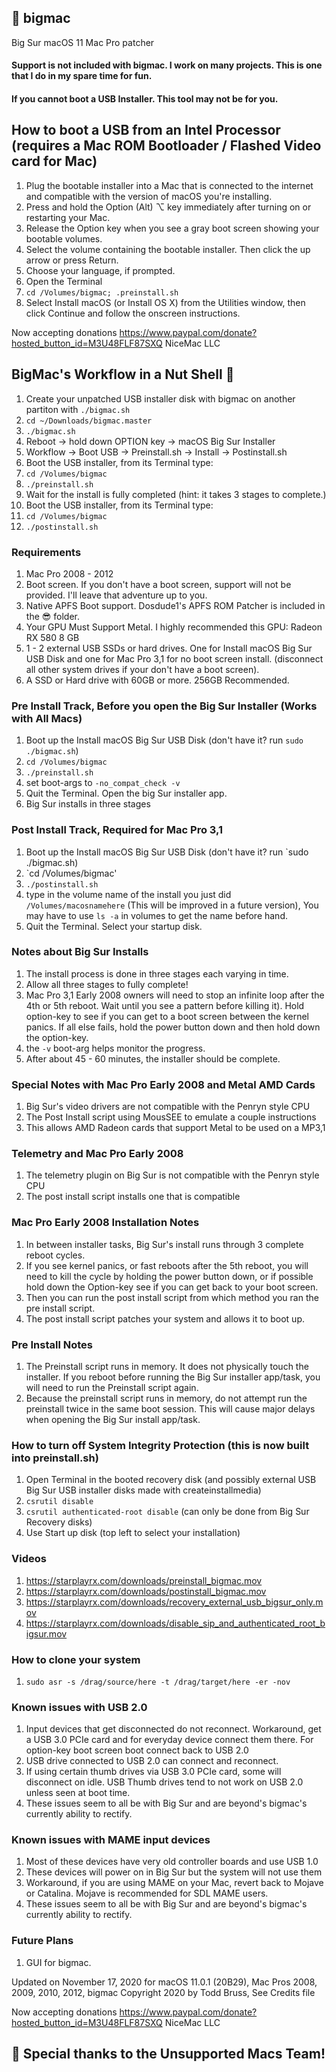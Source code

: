 
## 🍔 bigmac
Big Sur macOS 11 Mac Pro patcher 

#### Support is not included with bigmac. I work on many projects. This is one that I do in my spare time for fun.

#### If you cannot boot a USB Installer. This tool may not be for you.

## How to boot a USB from an Intel Processor (requires a Mac ROM Bootloader / Flashed Video card for Mac)
1. Plug the bootable installer into a Mac that is connected to the internet and compatible with the version of macOS you're installing.
2. Press and hold the Option (Alt) ⌥ key immediately after turning on or restarting your Mac.
3. Release the Option key when you see a gray boot screen showing your bootable volumes.
4. Select the volume containing the bootable installer. Then click the up arrow or press Return. 
5. Choose your language, if prompted.
6. Open the Terminal
7. `cd /Volumes/bigmac; .preinstall.sh`
6. Select Install macOS (or Install OS X) from the Utilities window, then click Continue and follow the onscreen instructions.

Now accepting donations https://www.paypal.com/donate?hosted_button_id=M3U48FLF87SXQ NiceMac LLC

## BigMac's Workflow in a Nut Shell 🥜
1. Create your unpatched USB installer disk with bigmac on another partiton with `./bigmac.sh`
1. `cd ~/Downloads/bigmac.master`
2. `./bigmac.sh`
1. Reboot -> hold down OPTION key -> macOS Big Sur Installer
2. Workflow -> Boot USB -> Preinstall.sh -> Install -> Postinstall.sh
3. Boot the USB installer, from its Terminal type:
4. `cd /Volumes/bigmac`
5. `./preinstall.sh`
6. Wait for the install is fully completed (hint: it takes 3 stages to complete.)
7. Boot the USB installer, from its Terminal type:
8. `cd /Volumes/bigmac`
9. `./postinstall.sh`

### Requirements 
1. Mac Pro 2008 - 2012 
2. Boot screen. If you don't have a boot screen, support will not be provided. I'll leave that adventure up to you.
3. Native APFS Boot support. Dosdude1's APFS ROM Patcher is included in the 😎 folder.
4. Your GPU Must Support Metal. I highly recommended this GPU: Radeon RX 580 8 GB
5. 1 - 2 external USB SSDs or hard drives. One for Install macOS Big Sur USB Disk and one for Mac Pro 3,1 for no boot screen install. (disconnect all other system drives if your don't have a boot screen).
6. A SSD or Hard drive with 60GB or more. 256GB Recommended.

### Pre Install Track, Before you open the Big Sur Installer (Works with All Macs)
1. Boot up the Install macOS Big Sur USB Disk (don't have it? run `sudo ./bigmac.sh`)
2. `cd /Volumes/bigmac`
7. `./preinstall.sh`
8. set boot-args to `-no_compat_check -v`
9. Quit the Terminal. Open the big Sur installer app.
10. Big Sur installs in three stages

### Post Install Track, Required for Mac Pro 3,1
1. Boot up the Install macOS Big Sur USB Disk (don't have it? run `sudo ./bigmac.sh)
2. `cd /Volumes/bigmac'
7. `./postinstall.sh`
8. type in the volume name of the install you just did `/Volumes/macosnamehere` (This will be improved in a future version), You may have to use `ls -a` in volumes to get the name before hand.
9. Quit the Terminal. Select your startup disk.

### Notes about Big Sur Installs
1. The install process is done in three stages each varying in time.
2. Allow all three stages to fully complete!
3. Mac Pro 3,1 Early 2008 owners will need to stop an infinite loop after the 4th or 5th reboot. Wait until you see a pattern before killing it). Hold option-key to see if you can get to a boot screen between the kernel panics. If all else fails, hold the power button down and then hold down the option-key.
4. the `-v` boot-arg helps monitor the progress.
5. After about 45 - 60 minutes, the installer should be complete.

### Special Notes with Mac Pro Early 2008 and Metal AMD Cards 
1. Big Sur's video drivers are not compatible with the Penryn style CPU
2. The Post Install script using MousSEE to emulate a couple instructions
3. This allows AMD Radeon cards that support Metal to be used on a MP3,1

### Telemetry and Mac Pro Early 2008
1. The telemetry plugin on Big Sur is not compatible with the Penryn style CPU
2. The post install script installs one that is compatible

### Mac Pro Early 2008 Installation Notes
1. In between installer tasks, Big Sur's install runs through 3 complete reboot cycles.
2. If you see kernel panics, or fast reboots after the 5th reboot, you will need to kill the cycle by holding the power button down, or if possible hold down the Option-key see if you can get back to your boot screen.
3. Then you can run the post install script from which method you ran the pre install script.
4. The post install script patches your system and allows it to boot up.

### Pre Install Notes
1. The Preinstall script runs in memory. It does not physically touch the installer. If you reboot before running the Big Sur installer app/task, you will need to run the Preinstall script again. 
2. Because the preinstall script runs in memory, do not attempt run the preinstall twice in the same boot session. This will cause major delays when opening the Big Sur install app/task.

### How to turn off System Integrity Protection (this is now built into preinstall.sh)
1. Open Terminal in the booted recovery disk (and possibly external USB Big Sur USB installer disks made with createinstallmedia)
2. `csrutil disable`
3. `csrutil authenticated-root disable` (can only be done from Big Sur Recovery disks)
4. Use Start up disk (top left to select your installation)

### Videos
1. https://starplayrx.com/downloads/preinstall_bigmac.mov
2. https://starplayrx.com/downloads/postinstall_bigmac.mov
3. https://starplayrx.com/downloads/recovery_external_usb_bigsur_only.mov
4. https://starplayrx.com/downloads/disable_sip_and_authenticated_root_bigsur.mov

### How to clone your system
1. `sudo asr -s /drag/source/here -t /drag/target/here -er -nov`

### Known issues with USB 2.0
1. Input devices that get disconnected do not reconnect. Workaround, get a USB 3.0 PCIe card and for everyday device connect them there. For option-key boot screen boot connect back to USB 2.0
2. USB drive connected to USB 2.0 can connect and reconnect.
3. If using certain thumb drives via USB 3.0 PCIe card, some will disconnect on idle. USB Thumb drives tend to not work on USB 2.0 unless seen at boot time.
4. These issues seem to all be with Big Sur and are beyond's bigmac's currently ability to rectify.

### Known issues with MAME input devices
1. Most of these devices have very old controller boards and use USB 1.0
2. These devices will power on in Big Sur but the system will not use them
3. Workaround, if you are using MAME on your Mac, revert back to Mojave or Catalina. Mojave is recommended for SDL MAME users.
5. These issues seem to all be with Big Sur and are beyond's bigmac's currently ability to rectify.

### Future Plans
1. GUI for bigmac.

Updated on November 17, 2020 for macOS 11.0.1 (20B29), Mac Pros 2008, 2009, 2010, 2012, bigmac Copyright 2020 by Todd Bruss, See Credits file

Now accepting donations https://www.paypal.com/donate?hosted_button_id=M3U48FLF87SXQ NiceMac LLC

## 🍟 Special thanks to the Unsupported Macs Team!
